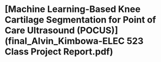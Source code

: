 # [Machine Learning-Based Knee Cartilage Segmentation for Point of Care Ultrasound (POCUS)](final_Alvin_Kimbowa-ELEC 523 Class Project Report.pdf)



